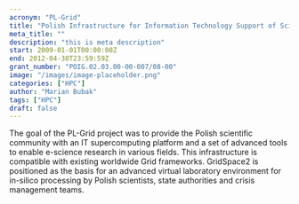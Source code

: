 ```yaml
---
acronym: "PL-Grid"
title: "Polish Infrastructure for Information Technology Support of Science in the European Research Area"
meta_title: ""
description: "this is meta description"
start: 2009-01-01T00:00:00Z
end: 2012-04-30T23:59:59Z
grant_number: "POIG.02.03.00-00-007/08-00"
image: "/images/image-placeholder.png"
categories: ["HPC"]
author: "Marian Bubak"
tags: ["HPC"]
draft: false
---
```


The goal of the PL-Grid project was to provide the Polish scientific community
with an IT supercomputing platform and a set of advanced tools to enable
e-science research in various fields. This infrastructure is compatible with
existing worldwide Grid frameworks. GridSpace2 is positioned as the basis for an
advanced virtual laboratory environment for in-silico processing by Polish
scientists, state authorities and crisis management teams.
